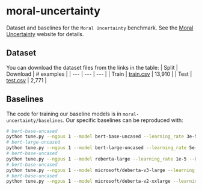 # moral-uncertainty

Dataset and baselines for the `Moral Uncertainty` benchmark. See the [Moral Uncertainty](https://junshern.github.io/moral-uncertainty/) website for details.

## Dataset
You can download the dataset files from the links in the table:
| Split | Download | # examples |
| --- | --- | --- |
| Train | [train.csv](https://drive.google.com/file/d/1je2h8QdkzC2hhBl-Mqy0lPYSKs5-Buwp/view?usp=sharing) | 13,910 |
| Test | [test.csv](https://drive.google.com/file/d/1jFXMCf0QM-QdBJnExDis8sh_BLuiEPjD/view?usp=sharing) | 2,771 |

## Baselines
The code for training our baseline models is in `moral-uncertainty/baselines`. Our specific baselines can be reproduced with:

```bash
# bert-base-uncased
python tune.py --ngpus 1 --model bert-base-uncased --learning_rate 3e-5 --batch_size 16 --nepochs 4 --gradient_acc_steps 1 --verbose
# bert-large-uncased
python tune.py --ngpus 1 --model bert-large-uncased --learning_rate 5e-6 --batch_size 16 --nepochs 4 --gradient_acc_steps 1 --verbose
# bert-base-uncased
python tune.py --ngpus 1 --model roberta-large --learning_rate 1e-5 --batch_size 16 --nepochs 4 --gradient_acc_steps 1 --verbose
# bert-base-uncased
python tune.py --ngpus 1 --model microsoft/deberta-v3-large --learning_rate 1e-5 --batch_size 16 --nepochs 4 --gradient_acc_steps 1 --verbose
# bert-base-uncased
python tune.py --ngpus 1 --model microsoft/deberta-v2-xxlarge --learning_rate 1e-6 --batch_size 8 --nepochs 4 --gradient_acc_steps 1 --verbose
```